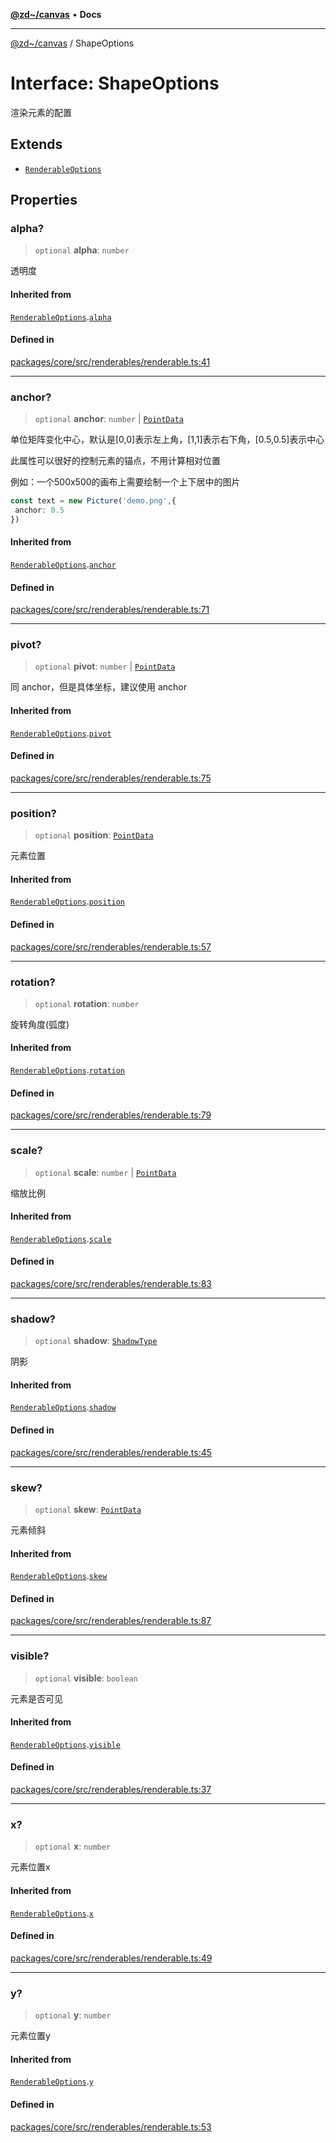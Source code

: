 [**@zd~/canvas**](../README.md) • **Docs**

***

[@zd~/canvas](../README.md) / ShapeOptions

# Interface: ShapeOptions

渲染元素的配置

## Extends

- [`RenderableOptions`](RenderableOptions.md)

## Properties

### alpha?

> `optional` **alpha**: `number`

透明度

#### Inherited from

[`RenderableOptions`](RenderableOptions.md).[`alpha`](RenderableOptions.md#alpha)

#### Defined in

[packages/core/src/renderables/renderable.ts:41](https://github.com/zhuddan/canvas/blob/2c03d7cefb2e6b676d454fa816d18ee0f8613833/packages/core/src/renderables/renderable.ts#L41)

***

### anchor?

> `optional` **anchor**: `number` \| [`PointData`](PointData.md)

单位矩阵变化中心，默认是[0,0]表示左上角，[1,1]表示右下角，[0.5,0.5]表示中心

此属性可以很好的控制元素的锚点，不用计算相对位置

例如：一个500x500的画布上需要绘制一个上下居中的图片

``` ts
const text = new Picture('demo.png',{
 anchor: 0.5
})
```

#### Inherited from

[`RenderableOptions`](RenderableOptions.md).[`anchor`](RenderableOptions.md#anchor)

#### Defined in

[packages/core/src/renderables/renderable.ts:71](https://github.com/zhuddan/canvas/blob/2c03d7cefb2e6b676d454fa816d18ee0f8613833/packages/core/src/renderables/renderable.ts#L71)

***

### pivot?

> `optional` **pivot**: `number` \| [`PointData`](PointData.md)

同 anchor，但是具体坐标，建议使用 anchor

#### Inherited from

[`RenderableOptions`](RenderableOptions.md).[`pivot`](RenderableOptions.md#pivot)

#### Defined in

[packages/core/src/renderables/renderable.ts:75](https://github.com/zhuddan/canvas/blob/2c03d7cefb2e6b676d454fa816d18ee0f8613833/packages/core/src/renderables/renderable.ts#L75)

***

### position?

> `optional` **position**: [`PointData`](PointData.md)

元素位置

#### Inherited from

[`RenderableOptions`](RenderableOptions.md).[`position`](RenderableOptions.md#position)

#### Defined in

[packages/core/src/renderables/renderable.ts:57](https://github.com/zhuddan/canvas/blob/2c03d7cefb2e6b676d454fa816d18ee0f8613833/packages/core/src/renderables/renderable.ts#L57)

***

### rotation?

> `optional` **rotation**: `number`

旋转角度(弧度)

#### Inherited from

[`RenderableOptions`](RenderableOptions.md).[`rotation`](RenderableOptions.md#rotation)

#### Defined in

[packages/core/src/renderables/renderable.ts:79](https://github.com/zhuddan/canvas/blob/2c03d7cefb2e6b676d454fa816d18ee0f8613833/packages/core/src/renderables/renderable.ts#L79)

***

### scale?

> `optional` **scale**: `number` \| [`PointData`](PointData.md)

缩放比例

#### Inherited from

[`RenderableOptions`](RenderableOptions.md).[`scale`](RenderableOptions.md#scale)

#### Defined in

[packages/core/src/renderables/renderable.ts:83](https://github.com/zhuddan/canvas/blob/2c03d7cefb2e6b676d454fa816d18ee0f8613833/packages/core/src/renderables/renderable.ts#L83)

***

### shadow?

> `optional` **shadow**: [`ShadowType`](ShadowType.md)

阴影

#### Inherited from

[`RenderableOptions`](RenderableOptions.md).[`shadow`](RenderableOptions.md#shadow)

#### Defined in

[packages/core/src/renderables/renderable.ts:45](https://github.com/zhuddan/canvas/blob/2c03d7cefb2e6b676d454fa816d18ee0f8613833/packages/core/src/renderables/renderable.ts#L45)

***

### skew?

> `optional` **skew**: [`PointData`](PointData.md)

元素倾斜

#### Inherited from

[`RenderableOptions`](RenderableOptions.md).[`skew`](RenderableOptions.md#skew)

#### Defined in

[packages/core/src/renderables/renderable.ts:87](https://github.com/zhuddan/canvas/blob/2c03d7cefb2e6b676d454fa816d18ee0f8613833/packages/core/src/renderables/renderable.ts#L87)

***

### visible?

> `optional` **visible**: `boolean`

元素是否可见

#### Inherited from

[`RenderableOptions`](RenderableOptions.md).[`visible`](RenderableOptions.md#visible)

#### Defined in

[packages/core/src/renderables/renderable.ts:37](https://github.com/zhuddan/canvas/blob/2c03d7cefb2e6b676d454fa816d18ee0f8613833/packages/core/src/renderables/renderable.ts#L37)

***

### x?

> `optional` **x**: `number`

元素位置x

#### Inherited from

[`RenderableOptions`](RenderableOptions.md).[`x`](RenderableOptions.md#x)

#### Defined in

[packages/core/src/renderables/renderable.ts:49](https://github.com/zhuddan/canvas/blob/2c03d7cefb2e6b676d454fa816d18ee0f8613833/packages/core/src/renderables/renderable.ts#L49)

***

### y?

> `optional` **y**: `number`

元素位置y

#### Inherited from

[`RenderableOptions`](RenderableOptions.md).[`y`](RenderableOptions.md#y)

#### Defined in

[packages/core/src/renderables/renderable.ts:53](https://github.com/zhuddan/canvas/blob/2c03d7cefb2e6b676d454fa816d18ee0f8613833/packages/core/src/renderables/renderable.ts#L53)
